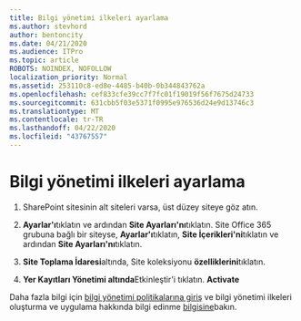 ```yaml
---
title: Bilgi yönetimi ilkeleri ayarlama
ms.author: stevhord
author: bentoncity
ms.date: 04/21/2020
ms.audience: ITPro
ms.topic: article
ROBOTS: NOINDEX, NOFOLLOW
localization_priority: Normal
ms.assetid: 253110c8-ed8e-4485-b40b-0b344843762a
ms.openlocfilehash: cef833cfe39cc7f7fc01f19019f56f7675d24733
ms.sourcegitcommit: 631cbb5f03e5371f0995e976536d24e9d13746c3
ms.translationtype: MT
ms.contentlocale: tr-TR
ms.lasthandoff: 04/22/2020
ms.locfileid: "43767557"
---
```

# <a name="set-up-information-management-policies"></a>Bilgi yönetimi ilkeleri ayarlama

1. SharePoint sitesinin alt siteleri varsa, üst düzey siteye göz atın.
    
2. **Ayarlar'ı**tıklatın ve ardından **Site Ayarları'nı**tıklatın. Site Office 365 grubuna bağlı bir siteyse, **Ayarlar'ı**tıklatın, **Site İçerikleri'ni**tıklatın ve ardından **Site Ayarları'nı**tıklatın.
    
3. **Site Toplama İdaresi**altında, Site koleksiyonu **özelliklerini**tıklatın.
    
4. **Yer Kayıtları Yönetimi altında**Etkinleştir'i tıklatın. **Activate**
    
Daha fazla bilgi için [bilgi yönetimi politikalarına giriş](https://go.microsoft.com/fwlink/?linkid=404239) ve bilgi yönetimi ilkeleri oluşturma ve uygulama hakkında bilgi edinme [bilgisine](https://go.microsoft.com/fwlink/?linkid=2003916)bakın.
  

